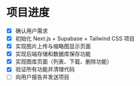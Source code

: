 # 项目进度

- [x] 确认用户需求
- [x] 初始化 Next.js + Supabase + Tailwind CSS 项目
- [x] 实现图片上传与缩略图显示页面
- [x] 实现后端存储和数据库保存功能
- [x] 实现图库页面（列表、下载、删除功能）
- [x] 验证所有功能并清理代码
- [ ] 向用户报告并发送项目
